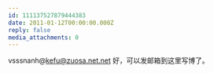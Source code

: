 ```yaml
---
id: 111137527879444383
date: 2011-01-12T00:00:00.000Z
reply: false
media_attachments: 0
---
```


vsssnanh@kefu@zuosa.net.net 好，可以发邮箱到这里写博了。 ​​​​

